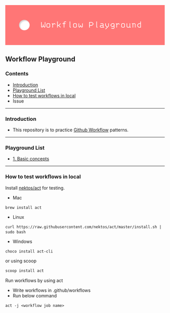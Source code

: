 ![banner](assets/banner.png)
## Workflow Playground

### Contents
* [Introduction](#Introduction)
* [Playground List](#Playground-List)
* [How to test workflows in local](#How-to-test-workflows-in-local)
* Issue
-----
### Introduction
* This repository is to practice [Github Workflow](https://docs.github.com/en/actions) patterns.
-----
### Playground List
* [1. Basic concepts](https://github.com/smoothbear/workflow-playground/tree/main/1.%20Basic%20concepts)
-----
### How to test workflows in local
Install [nektos/act](https://github.com/nektos/act) for testing.
<br/>
* Mac
```shell
brew install act
```
* Linux
```shell
curl https://raw.githubusercontent.com/nektos/act/master/install.sh | sudo bash
```
* Windows
```powershell
choco install act-cli
```
or using scoop
```powershell
scoop install act
```

Run workflows by using act
* Write workflows in .github/workflows
* Run below command
```shell
act -j <workflow job name>
```